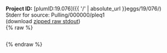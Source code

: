 **Project ID:** [plumID:19.076]({{ '/' | absolute_url }}eggs/19/076/)  
Stderr for source:  Pulling/000000/pleq1   
(download [zipped raw stdout](pleq1.plumed_master.stdout.txt.zip))  
{% raw %}
<pre>
</pre>
{% endraw %}
